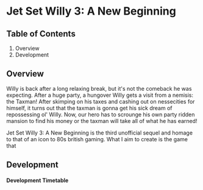 # Jet Set Willy 3: A New Beginning

## Table of Contents
1. Overview
2. Development

## Overview
Willy is back after a long relaxing break, but it's not the comeback he was expecting. After a huge party, a hungover Willy gets a visit from a nemisis: the Taxman! After skimping on his taxes and cashing out on nessecities for himself, it turns out that the taxman is gonna get his sick dream of repossessing ol' Willy. Now, our hero has to scrounge his own party ridden mansion to find his money or the taxman will take all of what he has earned!

Jet Set Willy 3: A New Beginning is the third unofficial sequel and homage to that of an icon to 80s british gaming. What I aim to create is the game that 


## Development

#### Development Timetable

